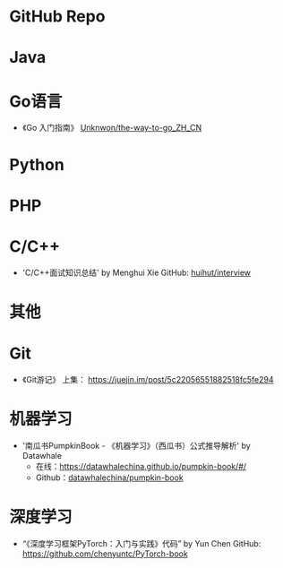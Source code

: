 # GitHub Repo


# Java


# Go语言

- 《Go 入门指南》 [Unknwon/the-way-to-go_ZH_CN](https://github.com/Unknwon/the-way-to-go_ZH_CN)


# Python



# PHP



# C/C++
- 'C/C++面试知识总结' by Menghui Xie GitHub: [huihut/interview](https://github.com/huihut/interview)


# 其他

# Git
- 《Git游记》 上集： https://juejin.im/post/5c22056551882518fc5fe294

# 机器学习

- '南瓜书PumpkinBook - 《机器学习》（西瓜书）公式推导解析' by Datawhale  
    - 在线：https://datawhalechina.github.io/pumpkin-book/#/
    - Github：[datawhalechina/pumpkin-book](https://github.com/datawhalechina/pumpkin-book)
    
    
# 深度学习
- “《深度学习框架PyTorch：入门与实践》代码” by Yun Chen GitHub: https://github.com/chenyuntc/PyTorch-book
